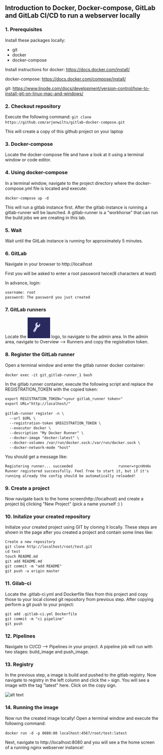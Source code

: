 ## Introduction to Docker, Docker-compose, GitLab and GitLab CI/CD to run a webserver locally

### 1. Prerequisites
Install these packages locally:
- git
- docker
- docker-compose

Install instructions for docker: https://docs.docker.com/install/

docker-compose: https://docs.docker.com/compose/install/

git: https://www.linode.com/docs/development/version-control/how-to-install-git-on-linux-mac-and-windows/

### 2. Checkout repository
Execute the following command:
`git clone https://github.com/arjenwilts/gitlab-docker-compose.git`

This will create a copy of this github project on your laptop

### 3. Docker-compose 
Locate the docker-compose file and have a look at it using a terminal window or code editor.

### 4. Using docker-compose
In a terminal window, navigate to the project directory where the docker-compose.yml file is located and execute:

`docker-compose up -d`

This will run a gitlab instance first. After the gitlab instance is running a gitlab-runner will be launched. A gitlab-runner is a "workhorse" that can run the build jobs we are creating in this lab.

### 5. Wait
Wait until the GitLab instance is running for approximately 5 minutes.

### 6. GitLab
Navigate in your browser to http://localhost

First you will be asked to enter a root password twice(8 characters at least)

In advance, login:

```
username: root
password: The password you just created 
```

### 7. GitLab runners
Locate the ![alt text](./ringsleutel.png "logo") logo, to navigate to the admin area.
In the admin area, navigate to Overview --> Runners and copy the registration token.

### 8. Register the GitLab runner
Open a terminal window and enter the gitlab runner docker container:

```docker exec -it git_gitlab-runner_1 bash```

In the gitlab runner container, execute the following script and replace the REGISTRATION_TOKEN with the copied token:

```
export REGISTRATION_TOKEN="<your gitlab_runner token>"
export URL="http://localhost/"

gitlab-runner register -n \
  --url $URL \
  --registration-token $REGISTRATION_TOKEN \
  --executor docker \
  --description "My Docker Runner" \
  --docker-image "docker:latest" \
  --docker-volumes /var/run/docker.sock:/var/run/docker.sock \
  --docker-network-mode "host"
  ```

You should get a message like:
```
Registering runner... succeeded                     runner=rgcnHnHx
Runner registered successfully. Feel free to start it, but if it's running already the config should be automatically reloaded!
```

### 9. Create a project
Now navigate back to the home screen(http://localhost) and create a project bij clicking "New Project" (pick a name yourself :) )

### 10. Initalize your created repository
Initialze your created project using GIT by cloning it locally. These steps are shown in the page after you created a project and contain some lines like:

```
Create a new repository
git clone http://localhost/root/test.git
cd test
touch README.md
git add README.md
git commit -m "add README"
git push -u origin master
```

### 11. Gilab-ci
Locate the .gitlab-ci.yml and Dockerfile files from this project and copy those to your local cloned git repository from previous step. After copying perform a git push to your project:

```
git add .gitlab-ci.yml Dockerfile
git commit -m "ci pipeline" 
git push
```

### 12. Pipelines  
Navigate to CI/CD --> Pipelines in your project. A pipeline job will run with two stages: build_image and push_image.

### 13. Registry
In the previous step, a image is build and pushed to the gitlab registry. 
Now navigate to registry in the left column and click the `>` sign. You will see a image with the tag "latest" here. Click on the copy sign.

![alt text](./docker-image.png "logo")

### 14. Running the image
Now run the created image locally!
Open a terminal window and execute the following command:

```docker run -d -p 8080:80 localhost:4567/root/test:latest```

Next, navigate to http://localhost:8080 and you will see a the home screen of a running nginx webserver instance!







